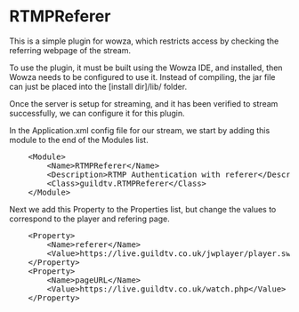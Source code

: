 RTMPReferer
===========================
This is a simple plugin for wowza, which restricts access by checking the referring webpage of the stream.

To use the plugin, it must be built using the Wowza IDE, and installed, then Wowza needs to be configured to use it.
Instead of compiling, the jar file can just be placed into the [install dir]/lib/ folder.

Once the server is setup for streaming, and it has been verified to stream successfully, we can configure it for this plugin.

In the Application.xml config file for our stream, we start by adding this module to the end of the Modules list.
<pre>
    &lt;Module&gt;
        &lt;Name&gt;RTMPReferer&lt;/Name&gt;
        &lt;Description&gt;RTMP Authentication with referer&lt;/Description&gt;
        &lt;Class&gt;guildtv.RTMPReferer&lt;/Class&gt;
    &lt;/Module&gt;
</pre>

Next we add this Property to the Properties list, but change the values to correspond to the player and refering page.
<pre>
    &lt;Property&gt;
        &lt;Name&gt;referer&lt;/Name&gt;
        &lt;Value&gt;https://live.guildtv.co.uk/jwplayer/player.swf&lt;/Value&gt;
    &lt;/Property&gt;
    &lt;Property&gt;
        &lt;Name&gt;pageURL&lt;/Name&gt;
        &lt;Value&gt;https://live.guildtv.co.uk/watch.php&lt;/Value&gt;
    &lt;/Property&gt;
</pre>
